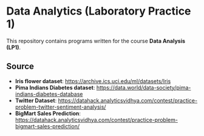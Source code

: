# Data Analytics (Laboratory Practice 1)
This repository contains programs written for the course **Data Analysis (LP1)**.
<br>
## Source
* **Iris flower dataset**: https://archive.ics.uci.edu/ml/datasets/Iris
* **Pima Indians Diabetes dataset**: https://data.world/data-society/pima-indians-diabetes-database
* **Twitter Dataset**: https://datahack.analyticsvidhya.com/contest/practice-problem-twitter-sentiment-analysis/
* **BigMart Sales Prediction**: https://datahack.analyticsvidhya.com/contest/practice-problem-bigmart-sales-prediction/